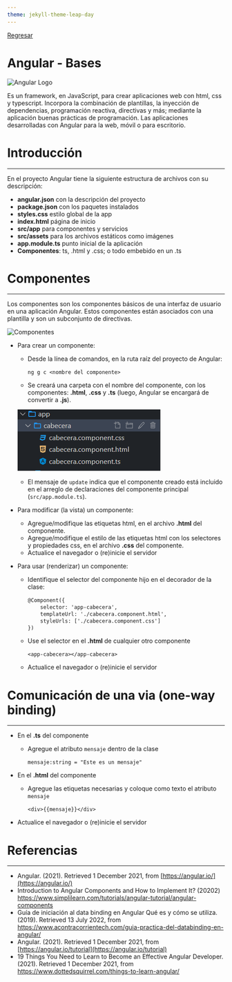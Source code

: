 ```yaml
---
theme: jekyll-theme-leap-day
---
```


[Regresar](/DAWM-2022/)

Angular - Bases
====================

![Angular Logo](https://upload.wikimedia.org/wikipedia/commons/thumb/c/cf/Angular_full_color_logo.svg/1200px-Angular_full_color_logo.svg.png)

Es un framework, en JavaScript, para crear aplicaciones web con html, css y typescript. Incorpora la combinación de plantillas, la inyección de dependencias, programación reactiva, directivas y más; mediante la aplicación buenas prácticas de programación. Las aplicaciones desarrolladas con Angular para la web, móvil o para escritorio.

Introducción
============

* * *

En el proyecto Angular tiene la siguiente estructura de archivos con su descripción:

*   **angular.json** con la descripción del proyecto
*   **package.json** con los paquetes instalados
*   **styles.css** estilo global de la app
*   **index.html** página de inicio
*   **src/app** para componentes y servicios
*   **src/assets** para los archivos estáticos como imágenes
*   **app.module.ts** punto inicial de la aplicación
*   **Componentes**: ts, .html y .css; o todo embebido en un .ts  
    

Componentes
===========

* * *

Los componentes son los componentes básicos de una interfaz de usuario en una aplicación Angular. Estos componentes están asociados con una plantilla y son un subconjunto de directivas.

![Componentes](https://www.simplilearn.com/ice9/free_resources_article_thumb/Components_Heirarchy-Angular_Components.PNG)

* Para crear un componente:

    + Desde la línea de comandos, en la ruta raíz del proyecto de Angular:
      ```
      ng g c <nombre del componente>
      ```
    + Se creará una carpeta con el nombre del componente, con los componentes: **.html**, **.css** y **.ts** (luego, Angular se encargará de convertir a **.js**).
    
    ![componente](imagenes/angular_bases_componente.png)
    
    + El mensaje de `update` indica que el componente creado está incluido en el arreglo de declaraciones del componente principal (`src/app.module.ts`).

* Para modificar (la vista) un componente:

    + Agregue/modifique las etiquetas html, en el archivo **.html** del componente.
    + Agregue/modifique el estilo de las etiquetas html con los selectores y propiedades css, en el archivo **.css** del componente.
    + Actualice el navegador o (re)inicie el servidor

* Para usar (renderizar) un componente:
    
    + Identifique el selector del componente hijo en el decorador de la clase:
      ```
      @Component({
          selector: 'app-cabecera',
          templateUrl: './cabecera.component.html',
          styleUrls: ['./cabecera.component.css']
      })
      ```
    + Use el selector en el **.html** de cualquier otro componente
      ```
      <app-cabecera></app-cabecera>
      ``` 

    + Actualice el navegador o (re)inicie el servidor



Comunicación de una via (one-way binding) 
=========================================

* * *

* En el **.ts** del componente

  + Agregue el atributo `mensaje` dentro de la clase

    ```
    mensaje:string = "Este es un mensaje"
    ```
* En el **.html** del componente
  
  + Agregue las etiquetas necesarias y coloque como texto el atributo `mensaje`
  
    ```
    <div>{{mensaje}}</div>
    ```   
    
* Actualice el navegador o (re)inicie el servidor
    


Referencias 
===========

* * *

* Angular. (2021). Retrieved 1 December 2021, from [https://angular.io/](https://angular.io/)
* Introduction to Angular Components and How to Implement It? (20202) https://www.simplilearn.com/tutorials/angular-tutorial/angular-components
* Guía de iniciación al data binding en Angular Qué es y cómo se utiliza. (2019). Retrieved 13 July 2022, from https://www.acontracorrientech.com/guia-practica-del-databinding-en-angular/
* Angular. (2021). Retrieved 1 December 2021, from [https://angular.io/tutorial](https://angular.io/tutorial)
* 19 Things You Need to Learn to Become an Effective Angular Developer. (2021). Retrieved 1 December 2021, from https://www.dottedsquirrel.com/things-to-learn-angular/